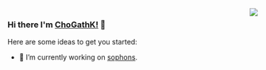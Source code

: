 <img align="right" src="https://github-readme-stats.vercel.app/api?username=ChoGathK&count_private=true&show_icons=true" />

### Hi there I'm [ChoGathK!](https://github.com/ChoGathK/blogs) 👋

Here are some ideas to get you started:

- 🔭 I’m currently working on [sophons](https://github.com/sophons-space).
